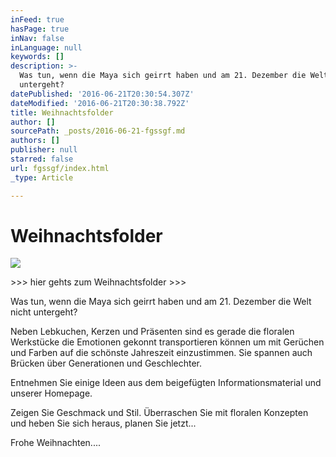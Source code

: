 ```yaml
---
inFeed: true
hasPage: true
inNav: false
inLanguage: null
keywords: []
description: >-
  Was tun, wenn die Maya sich geirrt haben und am 21. Dezember die Welt nicht
  untergeht? 
datePublished: '2016-06-21T20:30:54.307Z'
dateModified: '2016-06-21T20:30:38.792Z'
title: Weihnachtsfolder
author: []
sourcePath: _posts/2016-06-21-fgssgf.md
authors: []
publisher: null
starred: false
url: fgssgf/index.html
_type: Article

---
```

# Weihnachtsfolder
![](https://the-grid-user-content.s3-us-west-2.amazonaws.com/59c4e5b8-b954-4f56-97f1-bd92b0caf70e.png)

\>\>\> hier gehts zum Weihnachtsfolder \>\>\>

Was tun, wenn die Maya sich geirrt haben und am 21\. Dezember die Welt nicht untergeht?

Neben Lebkuchen, Kerzen und Präsenten sind es gerade die floralen Werkstücke die Emotionen gekonnt transportieren können um mit Gerüchen und Farben auf die schönste Jahreszeit einzustimmen. Sie spannen auch Brücken über Generationen und Geschlechter.

Entnehmen Sie einige Ideen aus dem beigefügten Informationsmaterial und unserer Homepage.

Zeigen Sie Geschmack und Stil. Überraschen Sie mit floralen Konzepten und heben Sie sich heraus, planen Sie jetzt...

Frohe Weihnachten....